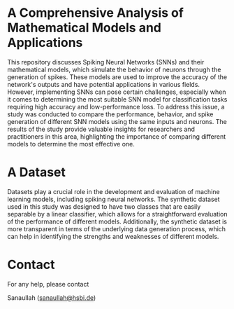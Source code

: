 # A Comprehensive Analysis of Mathematical Models and Applications


This repository discusses Spiking Neural Networks (SNNs) and their mathematical models, which simulate the behavior of neurons through the generation of spikes. These models are used to improve the accuracy of the network's outputs and have potential applications in various fields. However, implementing SNNs can pose certain challenges, especially when it comes to determining the most suitable SNN model for classification tasks requiring high accuracy and low-performance loss. To address this issue, a study was conducted to compare the performance, behavior, and spike generation of different SNN models using the same inputs and neurons. The results of the study provide valuable insights for researchers and practitioners in this area, highlighting the importance of comparing different models to determine the most effective one.

# A Dataset

Datasets play a crucial role in the development and evaluation of machine learning models, including spiking neural networks. The synthetic dataset used in this study was designed to have two classes that are easily separable by a linear classifier, which allows for a straightforward evaluation of the performance of different models. Additionally, the synthetic dataset is more transparent in terms of the underlying data generation process, which can help in identifying the strengths and weaknesses of different models.

# Contact

For any help, please contact

Sanaullah (sanaullah@hsbi.de)
